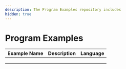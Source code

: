 ```yaml
---
description: The Program Examples repository includes
hidden: true
---
```


# Program Examples

| Example Name | Description | Language |
| ------------ | ----------- | -------- |
|              |             |          |
|              |             |          |
|              |             |          |
